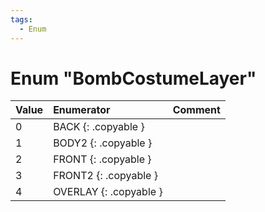 ```yaml
---
tags:
  - Enum
---
```

# Enum "BombCostumeLayer"
|Value|Enumerator|Comment|
|:--|:--|:--|
|0 |BACK {: .copyable } |  |
|1 |BODY2 {: .copyable } |  |
|2 |FRONT {: .copyable } |  |
|3 |FRONT2 {: .copyable } |  |
|4 |OVERLAY {: .copyable } |  |
